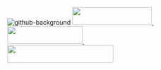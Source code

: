 ![github-background](https://i.imgur.com/3RK4T6b.jpg)
<a href='https://t.me/nicitaacom'>
<img style='width:180px;height:40px' src='https://i.imgur.com/SDUTsiD.jpg'>
</a>
&nbsp;&nbsp;&nbsp;&nbsp;&nbsp;&nbsp;&nbsp;&nbsp;&nbsp;&nbsp;&nbsp;&nbsp;&nbsp;&nbsp;&nbsp;&nbsp;&nbsp;&nbsp;&nbsp;&nbsp;&nbsp;&nbsp;&nbsp;&nbsp;&nbsp;&nbsp;
<a href='https://nicitaa.com'>
<img style='width:170px;height:40px' src='https://i.imgur.com/c3I1LTJ.jpg'>
</a>
&nbsp;&nbsp;&nbsp;&nbsp;&nbsp;&nbsp;&nbsp;&nbsp;&nbsp;&nbsp;&nbsp;&nbsp;&nbsp;&nbsp;&nbsp;&nbsp;&nbsp;&nbsp;&nbsp;&nbsp;&nbsp;&nbsp;&nbsp;&nbsp;&nbsp;&nbsp;
<a href='https://gmail.com'>
<img style='width:240px;height:40px' src='https://i.imgur.com/Pb8LWAA.jpg'>
</a>